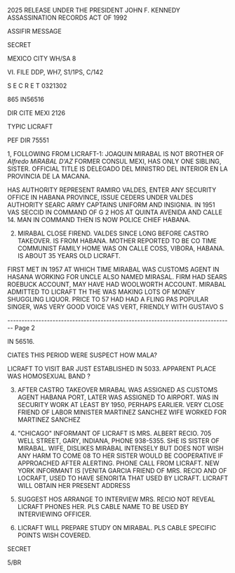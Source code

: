 2025 RELEASE UNDER THE PRESIDENT JOHN F. KENNEDY ASSASSINATION RECORDS ACT OF 1992

ASSIFIR MESSAGE

SECRET

MEXICO CITY
WH/SA 8

VI. FILE DDP, WH7, S1/1PS, C/142

S E C R E T 0321302

865 IN56516

DIR CITE MEXI 2126

TYPIC LICRAFT

PEF DIR 75551

1, FOLLOWING FROM LICRAFT-1: JOAQUIN MIRABAL IS NOT BROTHER OF *Alfredo MiRABAL D'AZ*
FORMER CONSUL MEXI, HAS ONLY ONE SIBLING, SISTER. OFFICIAL TITLE IS DELEGADO DEL MINISTRO DEL INTERIOR EN LA PROVINCIA DE LA MACANA.

HAS AUTHORITY REPRESENT RAMIRO VALDES, ENTER ANY SECURITY OFFICE IN HABANA PROVINCE, ISSUE CEDERS UNDER VALDES AUTHORITY SEARC ARMY CAPTAINS UNIFORM AND INSIGNIA. IN 1951 VAS SECCID IN COMMAND OF G 2 HOS AT QUINTA AVENIDA AND CALLE 14. MAN IN COMMAND THEN IS NOW POLICE CHIEF HABANA.

2. MIRABAL CLOSE FIREND. VALDES SINCE LONG BEFORE CASTRO TAKEOVER. IS FROM HABANA. MOTHER REPORTED TO BE CO TIME COMMUNIST FAMILY HOME WAS ON CALLE COSS, VIBORA, HABANA. IS ABOUT 35 YEARS OLD LICRAFT.

FIRST MET IN 1957 AT WHICH TIME MIRABAL WAS CUSTOMS AGENT IN HASANA WORKING FOR UNCLE ALSO NAMED MIRASAL. FIRM HAD SEARS ROEBUCK ACCOUNT, MAY HAVE HAD WOOLWORTH ACCOUNT. MIRABAL ADMITTED TO LICRAFT TH THE WAS MAKING LOTS OF MONEY SHUGGLING LIQUOR. PRICE TO 57 HAD HAD A FLING PAS POPULAR SINGER, WAS VERY GOOD VOICE VAS VERT, FRIENDLY WITH GUSTAVO
S


-------------------------------------------------------------------------------- Page 2

IN 56516.

CIATES THIS PERIOD WERE SUSPECT HOW MALA?

LICRAFT TO VISIT BAR JUST ESTABLISHED IN 5033. APPARENT PLACE WAS HOMOSEXUAL BAND ?

3. AFTER CASTRO TAKEOVER MIRABAL WAS ASSIGNED AS CUSTOMS AGENT HABANA PORT, LATER WAS ASSIGNED TO AIRPORT. WAS IN SECURITY WORK AT LEAST BY 1950, PERHAPS EARLIER. VERY CLOSE FRIEND OF LABOR MINISTER MARTINEZ SANCHEZ WIFE WORKED FOR MARTINEZ SANCHEZ

4. "CHICAGO" INFORMANT OF LICRAFT IS MRS. ALBERT RECIO. 705 WELL STREET, GARY, INDIANA, PHONE 938-5355. SHE IS SISTER OF MIRABAL. WIFE, DISLIKES MIRABAL INTENSELY BUT DOES NOT WISH ANY HARM TO COME
   08 TO HER SISTER WOULD BE COOPERATIVE IF APPROACHED AFTER ALERTING.
   PHONE CALL FROM LICRAFT. NEW YORK INFORMANT IS [VENITA GARCIA
   FRIEND OF MRS. RECIO AND OF LOCRAFT, USED TO HAVE SENORITA
   THAT USED BY LICRAFT. LICRAFT WILL OBTAIN HER PRESENT ADDRESS

5. SUGGEST HOS ARRANGE TO INTERVIEW MRS. RECIO NOT REVEAL LICRAFT PHONES HER. PLS CABLE NAME TO BE USED BY INTERVIEWING OFFICER.

6. LICRAFT WILL PREPARE STUDY ON MIRABAL. PLS CABLE SPECIFIC POINTS WISH COVERED.

SECRET

5/BR
